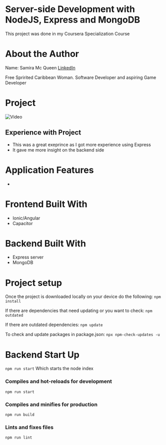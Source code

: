 # Server-side Development with NodeJS, Express and MongoDB

This project was done in my Coursera Specialization Course

# About the Author

Name: Samira Mc Queen
[LinkedIn](https://www.linkedin.com/in/samira-mc-queen-1882431a7/)

Free Spririted Caribbean Woman.
Software Developer and aspiring Game Developer


# Project 

![Video](./assets/node-express.gif)

## Experience with Project

- This was a great exeprince as I got more experience using Express
- It gave me more insight on the backend side

# Application Features

- 

# Frontend Built With

- Ionic/Angular
- Capacitor

# Backend Built With

- Express server
- MongoDB

# Project setup

Once the project is downloaded locally on your device do the following:
`
npm install
`

If there are dependencies that need updating or you want to check:
`
npm outdated
`

If there are outdated dependencies:
`
npm update
`

To check and update packages in package.json:
`
npx npm-check-updates -u
`

# Backend Start Up

`
npm run start
` 
Which starts the node index

### Compiles and hot-reloads for development

`
npm run start
`

### Compiles and minifies for production

`
npm run build
`

### Lints and fixes files
`
npm run lint
`
